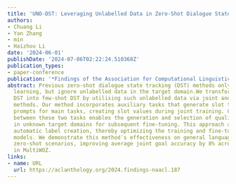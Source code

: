 ```yaml
---
title: 'UNO-DST: Leveraging Unlabelled Data in Zero-Shot Dialogue State Tracking'
authors:
- Chuang Li
- Yan Zhang
- min
- Haizhou Li
date: '2024-06-01'
publishDate: '2024-07-06T02:22:24.510368Z'
publication_types:
- paper-conference
publication: '*Findings of the Association for Computational Linguistics: NAACL 2024*'
abstract: Previous zero-shot dialogue state tracking (DST) methods only apply transfer
  learning, but ignore unlabelled data in the target domain.We transform zero-shot
  DST into few-shot DST by utilising such unlabelled data via joint and self-training
  methods. Our method incorporates auxiliary tasks that generate slot types as inverse
  prompts for main tasks, creating slot values during joint training. Cycle consistency
  between these two tasks enables the generation and selection of quality samples
  in unknown target domains for subsequent fine-tuning. This approach also facilitates
  automatic label creation, thereby optimizing the training and fine-tuning of DST
  models. We demonstrate this method′s effectiveness on general language models in
  zero-shot scenarios, improving average joint goal accuracy by 8% across all domains
  in MultiWOZ.
links:
- name: URL
  url: https://aclanthology.org/2024.findings-naacl.187
---
```

